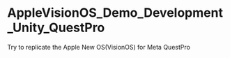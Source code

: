 # AppleVisionOS_Demo_Development_Unity_QuestPro
 Try to replicate the Apple New OS(VisionOS) for Meta QuestPro

